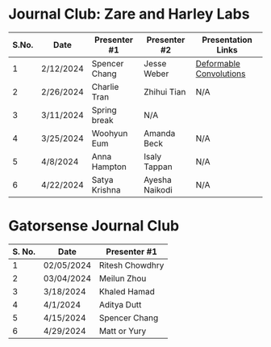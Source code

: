 # Journal Club: Zare and Harley Labs

| S.No. | Date       | Presenter #1 | Presenter #2 | Presentation Links |
|-------|------------|--------------|--------------|--------------------|
| 1     | 2/12/2024  | Spencer Chang| Jesse Weber  | [Deformable Convolutions](https://uflorida-my.sharepoint.com/:p:/g/personal/chang_spencer_ufl_edu/EVmZVAsz-SZNumKvtgYPn94B88vRN2L3hspiziJYRIkM8A?e=mSxZcw)
| 2     | 2/26/2024  | Charlie Tran | Zhihui Tian  | N/A  |
| 3     | 3/11/2024  | Spring break              | N/A  |
| 4     | 3/25/2024  | Woohyun Eum  | Amanda Beck  | N/A  |
| 5     | 4/8/2024   | Anna Hampton | Isaly Tappan | N/A  |
| 6     | 4/22/2024  | Satya Krishna| Ayesha Naikodi| N/A  |

# Gatorsense Journal Club

| S. No.| Date       | Presenter #1  |
|-------|------------|---------------|
| 1     | 02/05/2024 | Ritesh Chowdhry |
| 2     | 03/04/2024 | Meilun Zhou     |
| 3     | 3/18/2024  | Khaled Hamad    |
| 4     | 4/1/2024   | Aditya Dutt     |
| 5     | 4/15/2024  | Spencer Chang   |
| 6     | 4/29/2024  | Matt or Yury    |